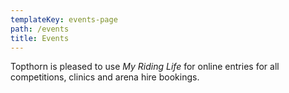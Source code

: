 ```yaml
---
templateKey: events-page
path: /events
title: Events
---
```

Topthorn is pleased to use *My Riding Life* for online entries for all competitions, clinics and arena hire bookings.